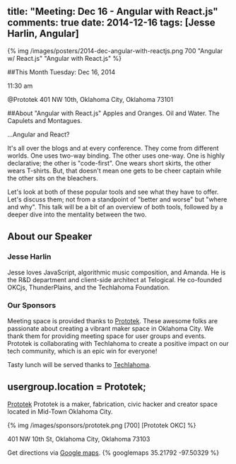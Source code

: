 title: "Meeting: Dec 16 - Angular with React.js"
comments: true
date: 2014-12-16
tags: [Jesse Harlin, Angular]
---
{% img  /images/posters/2014-dec-angular-with-reactjs.png 700 "Angular w/ React.js" "Angular with React.js" %}

##This Month
Tuesday: Dec 16, 2014

11:30 am

@Prototek
401 NW 10th,
Oklahoma City, Oklahoma
73101


##About "Angular with React.js"
Apples and Oranges. Oil and Water. The Capulets and Montagues.

...Angular and React?

It's all over the blogs and at every conference. They come from different worlds. One uses two-way binding. The other uses one-way. One is highly declarative; the other is "code-first". One wears short skirts, the other wears T-shirts. But, that doesn't mean one gets to be cheer captain while the other sits on the bleachers.

Let's look at both of these popular tools and see what they have to offer. Let's discuss them; not from a standpoint of "better and worse" but "where and why". This talk will be a bit of an overview of both tools, followed by a deeper dive into the mentality between the two.

<!-- more -->

## About our Speaker

### Jesse Harlin

Jesse loves JavaScript, algorithmic music composition, and Amanda. He is the R&D department and client-side architect at Telogical. He co-founded OKCjs, ThunderPlains, and the Techlahoma Foundation.

### Our Sponsors
Meeting space is provided thanks to [Prototek](http://www.prototekokc.com). These awesome folks are passionate about creating a vibrant maker space in Oklahoma City. We thank them for providing meeting space for user groups and events. Prototek is collaborating with Techlahoma to create a positive impact on our tech community, which is an epic win for everyone!

Tasty lunch will be served thanks to [Techlahoma](http://techlahoma.org/).

## usergroup.location = Prototek;

[Prototek](http://prototekokc.com/) Prototek is a maker, fabrication, civic hacker and creator space located in Mid-Town Oklahoma City.

{% img  /images/sponsors/prototek.png [700] [Prototek OKC] %}

401 NW 10th St, Oklahoma City, Oklahoma 73103

Get directions via [Google maps](https://www.google.com/maps/place/401+NW+10th+St/@35.478527,-97.519417,17z/data=!3m1!4b1!4m2!3m1!1s0x87b21733fd30d655:0xce3a1cd9b95c8415).
{% googlemaps 35.21792 -97.50329 %}